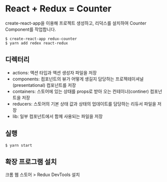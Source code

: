 # React + Redux = Counter

create-react-app을 이용해 프로젝트 생성하고, 리덕스를 설치하여 Counter Component를 작업합니다.

```
$ create-react-app redux-counter
$ yarn add redex react-redux
```

## 디렉터리

- actions: 액션 타입과 액션 생성자 파일을 저장
- components: 컴포넌트의 뷰가 어떻게 생길지 담당하는 프로젝테이셔널(presentational) 컴포넌트를 저장
- containers: 스토어에 있는 상태를 props로 받아 오는 컨테이너(continer) 컴포넌트을 저장
- reducers: 스토어의 기본 상태 값과 상태의 업데이트를 담당하는 리듀서 파일을 저장
- lib: 일부 컴포넌트에서 함께 사용되는 파일을 저장

## 실행

```
$ yarn start
```

## 확장 프로그램 설치

크롬 웹 스토어 > Redux DevTools 설치
